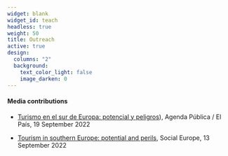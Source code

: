 ```yaml
---
widget: blank
widget_id: teach
headless: true
weight: 50
title: Outreach
active: true
design:
  columns: "2"
  background:
    text_color_light: false
    image_darken: 0
---
```


#### Media contributions

* [Turismo en el sur de Europa: potencial y peligros](https://agendapublica.elpais.com/noticia/18231/turismo-sur-europa-potencial-peligros)), Agenda Pública / El País, 19 September 2022

* [Tourism in southern Europe: potential and perils](https://socialeurope.eu/tourism-in-southern-europe-potential-and-perils), Social Europe, 13 September 2022





